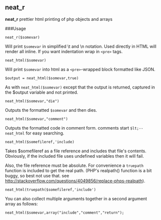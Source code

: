 neat_r
--------

**neat_r** prettier html printing of php objects and arrays

###Usage

    neat_r($somevar)

Will print <code>$somevar</code> in simplified \t and \n notation. Used directly in HTML will render all inline. If you want indentation wrap in <code>&lt;pre&gt;</code> tags.

    neat_html($somevar)

Will print <code>$somevar</code> into html as a <code>&lt;pre&gt;</code>-wrapped block formatted like JSON.

    $output = neat_html($somevar,true)

As with <code>neat_html($somevar)</code> except that the output is returned, captured in the $output variable and not printed.

    neat_html($somevar,"die")

Outputs the formatted <code>$somevar</code> and then dies.

    neat_html($somevar,"comment")

Outputs the formatted code in comment form. comments start <code>$lt;--neat_html</code> for easy searching.

    neat_html($somefileref,'include)

Takes $somefileref as a file reference and includes that file's contents. Obviously, if the included file uses undefined variables then it will fail.

Also, the file reference must be absolute. For convenience a `truepath` function is included to get the real path. (PHP's realpath() function is a bit buggy, so best not use that. see http://stackoverflow.com/questions/4049856/replace-phps-realpath).

    neat_html(truepath($somefileref,'include')

You can also collect multiple arguments together in a second argument array as follows:

    neat_html($somevar,array("include","comment","return");
